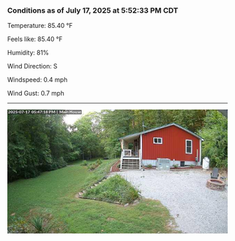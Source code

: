 ### Conditions as of July 17, 2025 at 5:52:33 PM CDT 

Temperature: 85.40 &deg;F

Feels like: 85.40 &deg;F

Humidity: 81%

Wind Direction: S

Windspeed: 0.4 mph

Wind Gust: 0.7 mph

---

<img src="./images/latest.jpeg"/>

